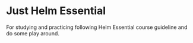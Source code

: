 # Just Helm Essential

For studying and practicing following Helm Essential course guideline and do some play around.
